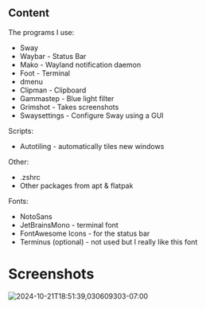 
## Content

The programs I use:
* Sway
* Waybar - Status Bar
* Mako - Wayland notification daemon
* Foot - Terminal
* dmenu 
* Clipman - Clipboard
* Gammastep - Blue light filter
* Grimshot - Takes screenshots
* Swaysettings - Configure Sway using a GUI


 Scripts:
* Autotiling - automatically tiles new windows


 Other:
* .zshrc
* Other packages from apt & flatpak


 Fonts:
* NotoSans
* JetBrainsMono - terminal font
* FontAwesome Icons - for the status bar
* Terminus (optional) - not used but I really like this font 



# Screenshots

![2024-10-21T18:51:39,030609303-07:00](https://github.com/user-attachments/assets/d61983f0-e104-4338-8968-e70d1f2a4ae2)
